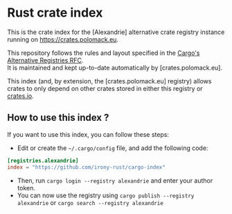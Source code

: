 Rust crate index
======================

This is the crate index for the [Alexandrie] alternative crate registry instance running on <https://crates.polomack.eu>.

This repository follows the rules and layout specified in the [Cargo's Alternative Registries RFC].  
It is maintained and kept up-to-date automatically by [crates.polomack.eu].

This index (and, by extension, the [crates.polomack.eu] registry) allows crates to only depend on other crates stored in either this registry or [crates.io].

How to use this index ?
-----------------------

If you want to use this index, you can follow these steps:

- Edit or create the `~/.cargo/config` file, and add the following code:
```toml
[registries.alexandrie]
index = "https://github.com/irony-rust/cargo-index"
```
- Then, run `cargo login --registry alexandrie` and enter your author token.
- You can now use the registry using `cargo publish --registry alexandrie` or `cargo search --registry alexandrie`

[Crates]: https://github.com/irony-rust/cargo-index
[crates.io]: https://crates.io
[Cargo's Alternative Registries RFC]: https://github.com/rust-lang/rfcs/blob/master/text/2141-alternative-registries.md#registry-index-format-specification
